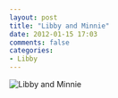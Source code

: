 ```yaml
---
layout: post
title: "Libby and Minnie"
date: 2012-01-15 17:03
comments: false
categories: 
- Libby
---
```

![Libby and Minnie](http://media.eick.us/media/photographs/2012/2012-01-14/2012-01-15-at-08.24.19.jpg)


